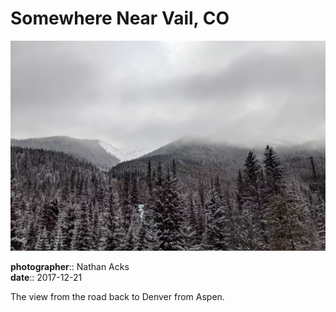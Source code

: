 # Somewhere Near Vail, CO

![Cold, snow-covered peaks rise out of a pine forest](assets/2017-12-21-somewhere-near-vail-co.webp)

**photographer**:: Nathan Acks  
**date**:: 2017-12-21

The view from the road back to Denver from Aspen.
